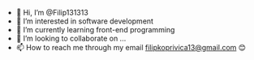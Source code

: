 - 👋 Hi, I’m @Filip131313
- 👀 I’m interested in software development 
- 🌱 I’m currently learning front-end programming
- 💞️ I’m looking to collaborate on ...
- 📫 How to reach me through my email filipkoprivica13@gmail.com 😊

<!---
Filip131313/Filip131313 is a ✨ special ✨ repository because its `README.md` (this file) appears on your GitHub profile.
You can click the Preview link to take a look at your changes.
--->
